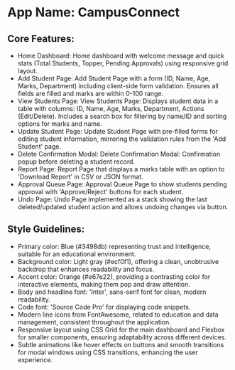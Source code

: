 # **App Name**: CampusConnect

## Core Features:

- Home Dashboard: Home dashboard with welcome message and quick stats (Total Students, Topper, Pending Approvals) using responsive grid layout.
- Add Student Page: Add Student Page with a form (ID, Name, Age, Marks, Department) including client-side form validation. Ensures all fields are filled and marks are within 0-100 range.
- View Students Page: View Students Page: Displays student data in a table with columns: ID, Name, Age, Marks, Department, Actions (Edit/Delete). Includes a search box for filtering by name/ID and sorting options for marks and name.
- Update Student Page: Update Student Page with pre-filled forms for editing student information, mirroring the validation rules from the 'Add Student' page.
- Delete Confirmation Modal: Delete Confirmation Modal: Confirmation popup before deleting a student record.
- Report Page: Report Page that displays a marks table with an option to 'Download Report' in CSV or JSON format.
- Approval Queue Page: Approval Queue Page to show students pending approval with 'Approve/Reject' buttons for each student.
- Undo Page: Undo Page implemented as a stack showing the last deleted/updated student action and allows undoing changes via button.

## Style Guidelines:

- Primary color: Blue (#3498db) representing trust and intelligence, suitable for an educational environment.
- Background color: Light gray (#ecf0f1), offering a clean, unobtrusive backdrop that enhances readability and focus.
- Accent color: Orange (#e67e22), providing a contrasting color for interactive elements, making them pop and draw attention.
- Body and headline font: 'Inter', sans-serif font for clean, modern readability.
- Code font: 'Source Code Pro' for displaying code snippets.
- Modern line icons from FontAwesome, related to education and data management, consistent throughout the application.
- Responsive layout using CSS Grid for the main dashboard and Flexbox for smaller components, ensuring adaptability across different devices.
- Subtle animations like hover effects on buttons and smooth transitions for modal windows using CSS transitions, enhancing the user experience.